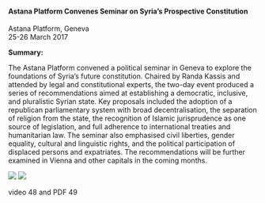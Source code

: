<h4>Astana Platform Convenes Seminar on Syria’s Prospective Constitution</h4>

Astana Platform, Geneva<br>
25-26 March 2017

<b>Summary:</b>

The Astana Platform convened a political seminar in Geneva to explore the foundations of Syria’s future constitution. Chaired by Randa Kassis and attended by legal and constitutional experts, the two-day event produced a series of recommendations aimed at establishing a democratic, inclusive, and pluralistic Syrian state. Key proposals included the adoption of a republican parliamentary system with broad decentralisation, the separation of religion from the state, the recognition of Islamic jurisprudence as one source of legislation, and full adherence to international treaties and humanitarian law. The seminar also emphasised civil liberties, gender equality, cultural and linguistic rights, and the political participation of displaced persons and expatriates. The recommendations will be further examined in Vienna and other capitals in the coming months.

![](46.JPG)
![](47.JPG)

video 48 and PDF 49
<p></p>
